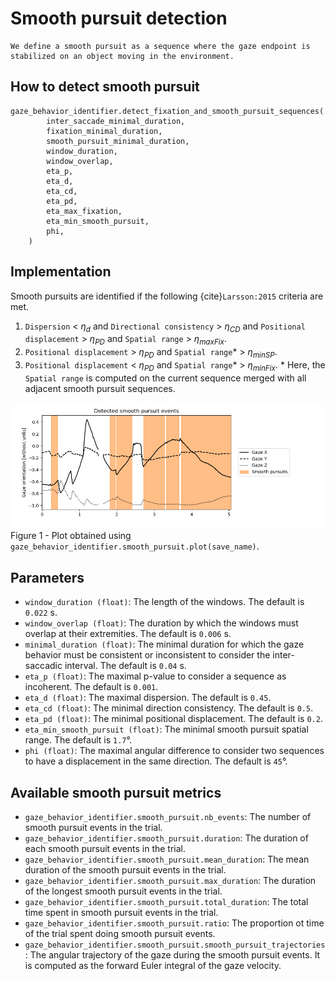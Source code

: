 # Smooth pursuit detection

```{admonition} Smooth pursuit definition
We define a smooth pursuit as a sequence where the gaze endpoint is stabilized on an object moving in the environment.
```

## How to detect smooth pursuit
```python3 
gaze_behavior_identifier.detect_fixation_and_smooth_pursuit_sequences(
        inter_saccade_minimal_duration,
        fixation_minimal_duration,
        smooth_pursuit_minimal_duration,
        window_duration,
        window_overlap,
        eta_p,
        eta_d,
        eta_cd,
        eta_pd,
        eta_max_fixation,
        eta_min_smooth_pursuit,
        phi,
    )
```

## Implementation
Smooth pursuits are identified if the following {cite}`Larsson:2015` criteria are met.
1) `Dispersion` < $\eta_d$ and `Directional consistency` > $\eta_{CD}$ and `Positional displacement` > $\eta_{PD}$ and `Spatial range` > $\eta_{maxFix}$.
2) `Positional displacement` > $\eta_{PD}$ and `Spatial range`* > $\eta_{minSP}$.
3) `Positional displacement` < $\eta_{PD}$ and `Spatial range`* > $\eta_{minFix}$.
\* Here, the `Spatial range` is computed on the current sequence merged with all adjacent smooth pursuit sequences.

![smooth_pursuit.png](../figures/smooth_pursuit_detection.png)
Figure 1 - Plot obtained using `gaze_behavior_identifier.smooth_pursuit.plot(save_name)`.

## Parameters
- `window_duration (float)`: The length of the windows. The default is `0.022` s.
- `window_overlap (float)`: The duration by which the windows must overlap at their extremities. The default is `0.006` s.
- `minimal_duration (float)`: The minimal duration for which the gaze behavior must be consistent or inconsistent to consider the inter-saccadic interval. The default is `0.04` s.
- `eta_p (float)`: The maximal p-value to consider a sequence as incoherent. The default is `0.001`.
- `eta_d (float)`: The maximal dispersion. The default is `0.45`.
- `eta_cd (float)`: The minimal direction consistency. The default is `0.5`.
- `eta_pd (float)`: The minimal positional displacement. The default is `0.2`.
- `eta_min_smooth_pursuit (float)`: The minimal smooth pursuit spatial range. The default is `1.7`°.
- `phi (float)`: The maximal angular difference to consider two sequences to have a displacement in the same direction. The default is `45`°.

## Available smooth pursuit metrics
- `gaze_behavior_identifier.smooth_pursuit.nb_events`: The number of smooth pursuit events in the trial.
- `gaze_behavior_identifier.smooth_pursuit.duration`: The duration of each smooth pursuit events in the trial.
- `gaze_behavior_identifier.smooth_pursuit.mean_duration`: The mean duration of the smooth pursuit events in the trial.
- `gaze_behavior_identifier.smooth_pursuit.max_duration`: The duration of the longest smooth pursuit events in the trial.
- `gaze_behavior_identifier.smooth_pursuit.total_duration`: The total time spent in smooth pursuit events in the trial.
- `gaze_behavior_identifier.smooth_pursuit.ratio`: The proportion ot time of the trial spent doing smooth pursuit events.
- `gaze_behavior_identifier.smooth_pursuit.smooth_pursuit_trajectories`: The angular trajectory of the gaze during the smooth pursuit events. It is computed as the forward Euler integral of the gaze velocity.

